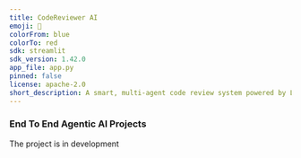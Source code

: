 ```yaml
---
title: CodeReviewer AI
emoji: 🐨
colorFrom: blue
colorTo: red
sdk: streamlit
sdk_version: 1.42.0
app_file: app.py
pinned: false
license: apache-2.0
short_description: A smart, multi-agent code review system powered by LLMs (Groq/OpenAI) that performs comprehensive code analysis.
---
```


### End To End Agentic AI Projects

The project is in development